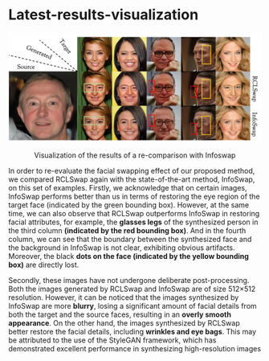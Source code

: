 # Latest-results-visualization
![Upper](/title-upper-comp.png "Visualization of the results of a re-comparison with Infoswap")
<center>Visualization of the results of a re-comparison with Infoswap</center>

In order to re-evaluate the facial swapping effect of our proposed method, we compared RCLSwap again with the state-of-the-art method, InfoSwap, on this set of examples. Firstly, we acknowledge that on certain images, InfoSwap performs better than us in terms of restoring the eye region of the target face (indicated by the green bounding box). However, at the same time, we can also observe that RCLSwap outperforms InfoSwap in restoring facial attributes, for example, the **glasses legs** of the synthesized person in the third column **(indicated by the red bounding box)**. And in the fourth column, we can see that the boundary between the synthesized face and the background in InfoSwap is not clear, exhibiting obvious artifacts. Moreover, the black **dots on the face (indicated by the yellow bounding box)** are directly lost.

Secondly, these images have not undergone deliberate post-processing. Both the images generated by RCLSwap and InfoSwap are of size 512×512 resolution. However, it can be noticed that the images synthesized by InfoSwap are more **blurry**, losing a significant amount of facial details from both the target and the source faces, resulting in an **overly smooth appearance**. On the other hand, the images synthesized by RCLSwap better restore the facial details, including **wrinkles and eye bags**. This may be attributed to the use of the StyleGAN framework, which has demonstrated excellent performance in synthesizing high-resolution images
